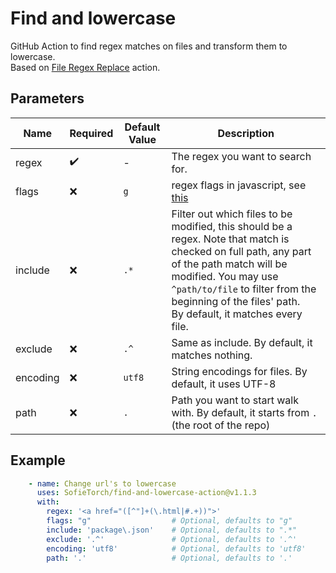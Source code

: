 # Find and lowercase
GitHub Action to find regex matches on files and transform them to lowercase.  
Based on [File Regex Replace](https://github.com/marketplace/actions/file-regex-replace) action.

## Parameters

| Name        | Required  | Default Value | Description   |
| ----------- | --------- | ------------- | ------------- |
|regex        | ✔️    | -             | The regex you want to search for. |
|flags        | ❌     | `g`           | regex flags in javascript, see [this](https://developer.mozilla.org/en-US/docs/Web/JavaScript/Guide/Regular_Expressions#advanced_searching_with_flags) |
|include      | ❌     | `.*`          | Filter out which files to be modified, this should be a regex. Note that match is checked on full path, any part of the path match will be modified. You may use `^path/to/file` to filter from the beginning of the files' path. <br/> By default, it matches every file.|
|exclude      | ❌     | `.^`          | Same as include. By default, it matches nothing. |
|encoding     | ❌     | `utf8`        | String encodings for files. By default, it uses UTF-8 |
|path         | ❌     | `.`           | Path you want to start walk with. By default, it starts from `.`(the root of the repo) |

## Example

```yml
    - name: Change url's to lowercase
      uses: SofieTorch/find-and-lowercase-action@v1.1.3
      with:
        regex: '<a href="([^"]+(\.html|#.+))">'
        flags: "g"                  # Optional, defaults to "g"
        include: 'package\.json'    # Optional, defaults to ".*"
        exclude: '.^'               # Optional, defaults to '.^'
        encoding: 'utf8'            # Optional, defaults to 'utf8'
        path: '.'                   # Optional, defaults to '.'
``` 
